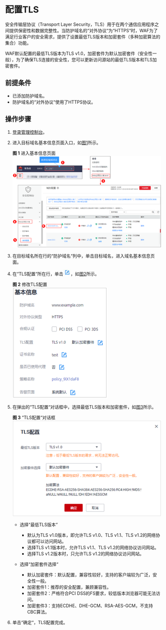 # 配置TLS<a name="waf_01_0169"></a>

安全传输层协议（Transport Layer Security，TLS）用于在两个通信应用程序之间提供保密性和数据完整性。当防护域名的“对外协议“为“HTTPS“时，WAF为了满足行业客户的安全需求，提供了设置最低TLS版本和加密套件（多种加密算法的集合）功能。

WAF默认配置的最低TLS版本为TLS v1.0，加密套件为默认加密套件（安全性一般），为了确保TLS连接的安全性，您可以更新访问源站的最低TLS版本和TLS加密套件。

## 前提条件<a name="section1032870191810"></a>

-   已添加防护域名。
-   防护域名的“对外协议“使用了HTTPS协议。

## 操作步骤<a name="section127762575214"></a>

1.  [登录管理控制台](https://console.huaweicloud.com/&locale=zh-cn)。
2.  进入目标域名基本信息页面入口，如[图1](#waf_01_0079_fig1373412710218)所示。

    **图 1**  进入基本信息页面<a name="waf_01_0079_fig1373412710218"></a>  
    ![](figures/进入基本信息页面.png "进入基本信息页面")

3.  在目标域名所在行的“防护域名“列中，单击目标域名，进入域名基本信息页面。
4.  在“TLS配置“所在行，单击![](figures/icon-edit.jpg)，如[图2](#fig139001072302)所示。

    **图 2**  修改TLS配置<a name="fig139001072302"></a>  
    ![](figures/修改TLS配置.png "修改TLS配置")

5.  在弹出的“TLS配置“对话框中，选择最低TLS版本和加密套件，如[图3](#fig1518314493518)所示。

    **图 3** “TLS配置“对话框<a name="fig1518314493518"></a>  
    ![](figures/TLS配置对话框.png "TLS配置对话框")

    -   选择“最低TLS版本“
        -   默认为TLS v1.0版本，即允许TLS v1.0、TLS v1.1、TLS v1.2的网络协议都可以访问网站。
        -   选择TLS v1.1版本时，允许TLS v1.1、TLS v1.2的网络协议访问网站。
        -   选择TLS v1.2版本时，只允许TLS v1.2的网络协议访问网站。

    -   选择“加密套件选择“
        -   默认加密套件：默认配置，兼容性较好，支持的客户端较为广泛，安全性一般。
        -   加密套件1：推荐的安全配置，兼顾兼容性。
        -   加密套件2：严格符合PCI DSS的FS要求，较低版本浏览器可能无法访问。
        -   加密套件3：支持ECDHE、DHE-GCM、RSA-AES-GCM，不支持CBC算法。

6.  单击“确定“，TLS配置完成。

